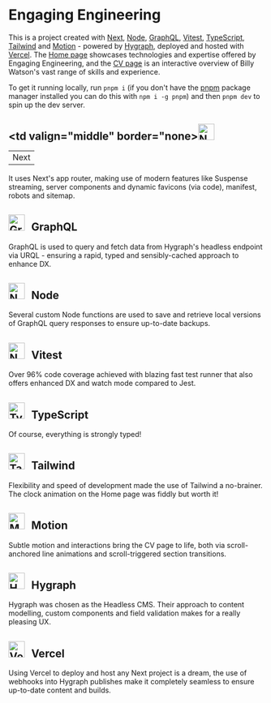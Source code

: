 # Engaging Engineering

This is a project created with [Next](https://nextjs.org/), [Node](https://nodejs.org/en), [GraphQL](https://graphql.org/), [Vitest](https://vitest.dev/), [TypeScript](https://www.typescriptlang.org/), [Tailwind](https://tailwindcss.com/) and [Motion](https://motion.dev/) - powered by [Hygraph](https://hygraph.com/), deployed and hosted with [Vercel](https://vercel.com/). The [Home page](https://www.engaging.engineering/) showcases technologies and expertise offered by Engaging Engineering, and the [CV page](https://www.engaging.engineering/cv) is an interactive overview of Billy Watson's vast range of skills and experience.

To get it running locally, run `pnpm i` (if you don't have the [pnpm](https://pnpm.io/) package manager installed you can do this with `npm i -g pnpm`) and then `pnpm dev` to spin up the dev server.

## <table><tr><td valign="middle" border="none><img src="https://eu-west-2.graphassets.com/clua49x6o2fv607l98axy16wb/cm3h83ncpbi5h07mpb71mbnfy" alt="Next icon" width="32" style="margin: 0 8px -8px 0" /></td><td valign="middle">Next</td></tr></table>

It uses Next's app router, making use of modern features like Suspense streaming, server components and dynamic favicons (via code), manifest, robots and sitemap.

## <img src="https://eu-west-2.graphassets.com/clua49x6o2fv607l98axy16wb/cm3h862c7baty07mnczjsadoq" alt="GraphQL icon" width="32" style="margin: 0 8px -8px 0" /> GraphQL

GraphQL is used to query and fetch data from Hygraph's headless endpoint via URQL - ensuring a rapid, typed and sensibly-cached approach to enhance DX.

## <img src="https://eu-west-2.graphassets.com/clua49x6o2fv607l98axy16wb/cm3h843reblgj07l7ngxmszpx" alt="Node icon" width="32" style="margin: 0 8px -8px 0" /> Node

Several custom Node functions are used to save and retrieve local versions of GraphQL query responses to ensure up-to-date backups.

## <img src="https://eu-west-2.graphassets.com/clua49x6o2fv607l98axy16wb/cm669n3dj0eki07l1ll2mj10q" alt="Node icon" width="32" style="margin: 0 8px -8px 0" /> Vitest

Over 96% code coverage achieved with blazing fast test runner that also offers enhanced DX and watch mode compared to Jest.

## <img src="https://eu-west-2.graphassets.com/clua49x6o2fv607l98axy16wb/cm3h857ombalp07mnsaxn1xzp" alt="TypeScript icon" width="32" style="margin: 0 8px -8px 0" /> TypeScript

Of course, everything is strongly typed!

## <img src="https://eu-west-2.graphassets.com/clua49x6o2fv607l98axy16wb/cm3h87lylbm0a07l7j1a78y0z" alt="Tailwind icon" width="32" style="margin: 0 8px 0 0" /> Tailwind

Flexibility and speed of development made the use of Tailwind a no-brainer. The clock animation on the Home page was fiddly but worth it!

## <img src="https://eu-west-2.graphassets.com/clua49x6o2fv607l98axy16wb/cm669n3dz0f3e07mk7qg2n4z3" alt="Motion icon" width="32" style="margin: 0 8px -8px 0" /> Motion

Subtle motion and interactions bring the CV page to life, both via scroll-anchored line animations and scroll-triggered section transitions.

## <img src="https://eu-west-2.graphassets.com/clua49x6o2fv607l98axy16wb/cm669n3dx0e5s07l33tu0wk61" alt="Hygraph icon" width="32" style="margin: 0 8px -8px 0" /> Hygraph

Hygraph was chosen as the Headless CMS. Their approach to content modelling, custom components and field validation makes for a really pleasing UX.

## <img src="https://eu-west-2.graphassets.com/clua49x6o2fv607l98axy16wb/cm669n3e50e5w07l3y6quuosf" alt="Vercel icon" width="32" style="margin: 0 8px -8px 0" /> Vercel

Using Vercel to deploy and host any Next project is a dream, the use of webhooks into Hygraph publishes make it completely seamless to ensure up-to-date content and builds.
